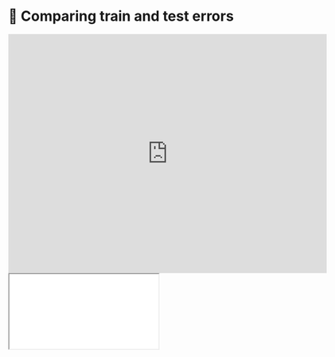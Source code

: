 # 🎥 Comparing train and test errors

<div class="video_player">
<iframe width="640" height="480" src="https://www.youtube.com/embed/9uS4sE-UTm0?rel=0" title="YouTube video player" frameborder="0" rel="0" showinfo="0" allow="accelerometer; autoplay; clipboard-write; encrypted-media; gyroscope; picture-in-picture" allowfullscreen></iframe>
</div>

<iframe src="../slides/index.html?file=../slides/learning_validation_curves.md#p1"/>
